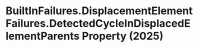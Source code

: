 # BuiltInFailures.DisplacementElementFailures.DetectedCycleInDisplacedElementParents Property (2025)

﻿